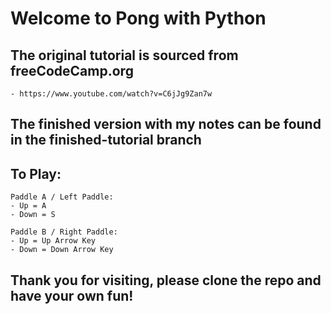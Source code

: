# Welcome to Pong with Python

## The original tutorial is sourced from freeCodeCamp.org
    - https://www.youtube.com/watch?v=C6jJg9Zan7w

## The finished version with my notes can be found in the finished-tutorial branch

## To Play:
    Paddle A / Left Paddle:
    - Up = A
    - Down = S
    
    Paddle B / Right Paddle:
    - Up = Up Arrow Key
    - Down = Down Arrow Key
    
## Thank you for visiting, please clone the repo and have your own fun! 